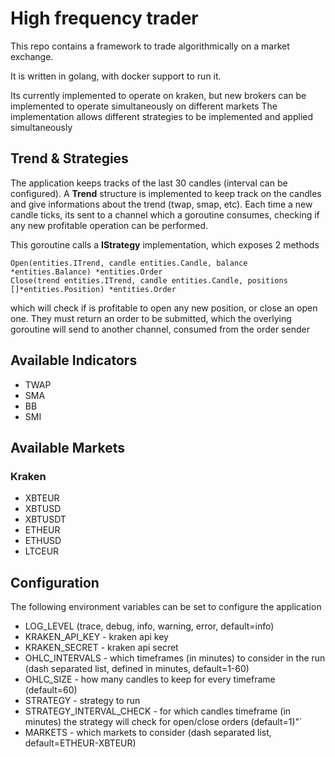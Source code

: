 # High frequency trader

This repo contains a framework to trade algorithmically on a market exchange.

It is written in golang, with docker support to run it.

Its currently implemented to operate on kraken, but new brokers can be implemented to operate simultaneously on different markets
The implementation allows different strategies to be implemented and applied simultaneously


## Trend & Strategies

The application keeps tracks of the last 30 candles (interval can be configured). A __Trend__ structure is implemented to keep
track on the candles and give informations about the trend (twap, smap, etc). Each time a new candle ticks, its sent to a channel
which a goroutine consumes, checking if any new profitable operation can be performed. 

This goroutine calls a __IStrategy__ implementation, which exposes 2 methods

```
Open(entities.ITrend, candle entities.Candle, balance *entities.Balance) *entities.Order
Close(trend entities.ITrend, candle entities.Candle, positions []*entities.Position) *entities.Order
```

which will check if is profitable to open any new position, or close an open one. They must return an
order to be submitted, which the overlying goroutine will send to another channel, consumed from the order sender


## Available Indicators

- TWAP
- SMA
- BB
- SMI

## Available Markets

### Kraken

- XBTEUR
- XBTUSD 
- XBTUSDT
- ETHEUR 
- ETHUSD 
- LTCEUR 

## Configuration

The following environment variables can be set to configure the application

- LOG_LEVEL (trace, debug, info, warning, error, default=info)
- KRAKEN_API_KEY - kraken api key
- KRAKEN_SECRET - kraken api secret
- OHLC_INTERVALS - which timeframes (in minutes) to consider in the run (dash separated list, defined in minutes, default=1-60)
- OHLC_SIZE - how many candles to keep for every timeframe (default=60)
- STRATEGY - strategy to run
- STRATEGY_INTERVAL_CHECK - for which candles timeframe (in minutes) the strategy will check for open/close orders (default=1)"`
- MARKETS - which markets to consider (dash separated list, default=ETHEUR-XBTEUR)
